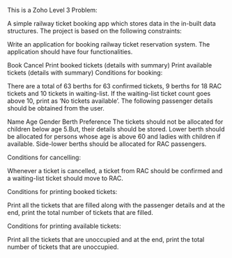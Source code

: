This is a Zoho Level 3 Problem:

A simple railway ticket booking app which stores data in the in-built data structures.
The project is based on the following constraints:

Write an application for booking railway ticket reservation system. The application should have four functionalities.

Book
Cancel
Print booked tickets (details with summary)
Print available tickets (details with summary)
Conditions for booking:

There are a total of 63 berths for 63 confirmed tickets, 9 berths for 18 RAC tickets and 10 tickets in waiting-list. If the waiting-list ticket count goes above 10, print as ‘No tickets available’. The following passenger details should be obtained from the user.

Name
Age
Gender
Berth Preference
The tickets should not be allocated for children below age 5.But, their details should be stored. Lower berth should be allocated for persons whose age is above 60 and ladies with children if available. Side-lower berths should be allocated for RAC passengers.

Conditions for cancelling:

Whenever a ticket is cancelled, a ticket from RAC should be confirmed and a waiting-list ticket should move to RAC.

Conditions for printing booked tickets:

Print all the tickets that are filled along with the passenger details and at the end, print the total number of tickets that are filled.

Conditions for printing available tickets:

Print all the tickets that are unoccupied and at the end, print the total number of tickets that are unoccupied.
